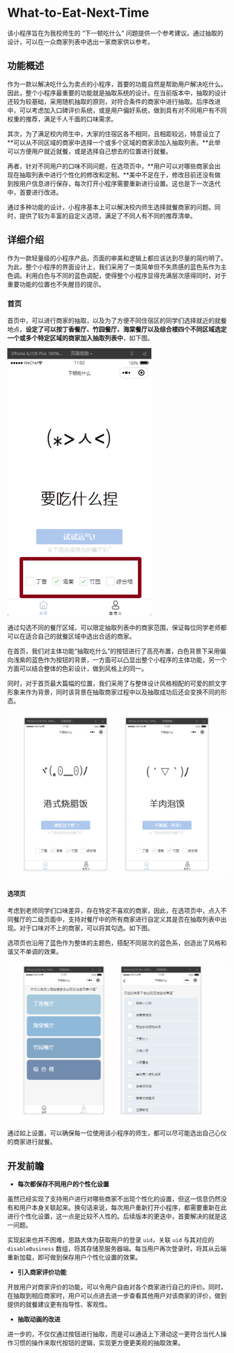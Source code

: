 # What-to-Eat-Next-Time

该小程序旨在为我校师生的 “下一顿吃什么” 问题提供一个参考建议。通过抽取的设计，可以在一众商家列表中选出一家商家供以参考。

## 功能概述

作为一款以解决吃什么为卖点的小程序，首要的功能自然是帮助用户解决吃什么。因此，整个小程序最重要的功能就是抽取系统的设计。在当前版本中，抽取的设计还较为较基础，采用随机抽取的原则，对符合条件的商家中进行抽取。后序改进中，可以考虑加入口碑评价系统，或是用户偏好系统，做到具有对不同用户有不同权重的推荐，满足千人千面的口味需求。

其次，为了满足校内师生中，大家的住宿区各不相同，且相距较远，特意设立了**可以从不同区域的商家中选择一个或多个区域的商家添加入抽取列表。**此举可以方便用户就近就餐，或是选择自己想去的位置进行就餐。

再者，针对不同用户的口味不同问题，在选项页中，**用户可以对哪些商家会出现在抽取列表中进行个性化的修改和定制。**美中不足在于，修改目前还没有做到按用户信息进行保存，每次打开小程序需要重新进行设置。这也是下一次迭代中，首要进行改进。

通过多种功能的设计，小程序基本上可以解决校内师生选择就餐商家的问题。同时，提供了较为丰富的自定义选项，满足了不同人有不同的推荐清单。



## 详细介绍

作为一款轻量级的小程序产品，页面的审美和逻辑上都应该达到尽量的简约明了。为此，整个小程序的界面设计上，我们采用了一类简单但不失质感的蓝色系作为主色调。利用白色与不同的蓝色调配，使得整个小程序显得充满层次感得同时，对于重要功能的位置也不失醒目的提示。

### 首页

首页中，可以进行商家的抽取，以及为了方便不同住宿区的同学们选择就近的就餐地点，**设定了可以按丁香餐厅、竹园餐厅、海棠餐厅以及综合楼四个不同区域选定一个或多个特定区域的商家加入抽取列表中**，如下图。

<img src="pic/image-20220224110243323.png" style="zoom:80%;" />



通过勾选不同的餐厅区域，可以限定抽取列表中的商家范围，保证每位同学老师都可以在适合自己的就餐区域中选出合适的商家。

在首页，我们对主体功能“抽取吃什么”的按钮进行了高亮布置，白色背景下采用偏向浅紫的蓝色作为按钮的背景，一方面可以凸显出整个小程序的主体功能，另一个方面可以结合整体的色彩设计，做到风格上的同一。

同时，对于首页最大篇幅的位置，我们采用了与整体设计风格相配的可爱的颜文字形象来作为背景，同时该背景在抽取商家过程中以及抽取成功后还会变换不同的形态。

![image-20220224110518971](pic/image-20220224110518971.png)

#### 选项页

考虑到老师同学们口味差异，存在特定不喜欢的商家，因此，在选项页中，点入不同餐厅的二级页面中，支持对餐厅中的所有商家进行自定义其是否在抽取列表中出现。对于口味对不上的商家，可以将其勾选。如下图。

选项页也沿用了蓝色作为整体的主题色，搭配不同层次的蓝色系，创造出了风格和谐又不单调的效果。

![image-20220224110919190](pic/image-20220224110919190.png)



通过如上设置，可以确保每一位使用该小程序的师生，都可以尽可能选出自己心仪的商家进行就餐。



## 开发前瞻

- **每次都保存不同用户的个性化设置**

虽然已经实现了支持用户进行对哪些商家不出现个性化的设置，但这一信息仍然没有和用户本身关联起来。换句话来说，每次用户重新打开小程序，都需要重新在此进行个性化设置，这一点是比较不人性的。后续版本的更迭中，首要解决的就是这一问题。

实现起来也并不困难，思路大体为获取用户的登录 `uid`，关联 `uid` 与其对应的 `disableBusiness` 数组，将其存储至服务器端。每当用户再次登录时，将其从云端重新加载，即可做到保存用户个性化设置的效果。

- **引入商家评价功能**

开放用户对商家评价的功能，可以令用户自由对各个商家进行自己的评价。同时，在抽取到相应商家时，用户可以点进去进一步查看其他用户对该商家的评价，做到提供的就餐建议更有指导性、客观性。

- **抽取动画的改进**

进一步的，不仅仅通过按钮进行抽取，而是可以通话上下滑动这一更符合当代人操作习惯的操作来取代按钮的逻辑，实现更方便更美观的抽取效果。

